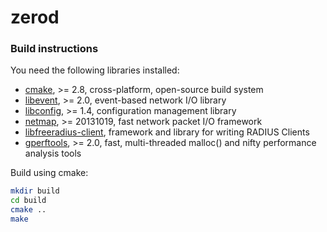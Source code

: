 # zerod

### Build instructions

You need the following libraries installed:
- [cmake](http://www.cmake.org/), >= 2.8, cross-platform, open-source build system
- [libevent](http://libevent.org/), >= 2.0, event-based network I/O library
- [libconfig](http://www.hyperrealm.com/libconfig/), >= 1.4, configuration management library
- [netmap](https://code.google.com/p/netmap/), >= 20131019, fast network packet I/O framework
- [libfreeradius-client](http://freeradius.org/freeradius-client/), framework and library for writing RADIUS Clients
- [gperftools](https://code.google.com/p/gperftools/), >= 2.0, fast, multi-threaded malloc() and nifty performance analysis tools

Build using cmake:
```bash
mkdir build
cd build
cmake ..
make
```
